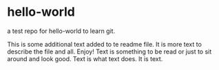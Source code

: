 # hello-world
a test repo for hello-world to learn git.

This is some additional text added to te readme file. It is more text to describe the file and all. Enjoy! Text is something to be read or just to sit around and look good. Text is what text does. It is text.
